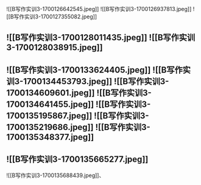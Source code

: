 ![[B写作实训3-1700126642545.jpeg]]
![[B写作实训3-1700126937813.jpeg]]
![[B写作实训3-1700127355082.jpeg]]

![[B写作实训3-1700128011435.jpeg]]
![[B写作实训3-1700128038915.jpeg]]
---
![[B写作实训3-1700133624405.jpeg]]
![[B写作实训3-1700134453793.jpeg]]
![[B写作实训3-1700134609601.jpeg]]
![[B写作实训3-1700134641455.jpeg]]
![[B写作实训3-1700135195867.jpeg]]
![[B写作实训3-1700135219686.jpeg]]
![[B写作实训3-1700135348377.jpeg]]
---
![[B写作实训3-1700135665277.jpeg]]
----

![[B写作实训3-1700135688439.jpeg]]、









